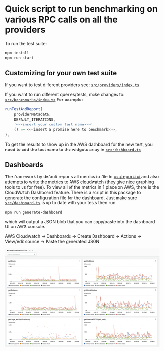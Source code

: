 # Quick script to run benchmarking on various RPC calls on all the providers

To run the test suite: 
``` 
npm install
npm run start
```

## Customizing for your own test suite
If you want to test different providers see: [`src/providers/index.ts`](src/providers/index.ts)

If you want to run different queries/tests, make changes to: [`src/benchmarks/index.ts`](src/benchmarks/index.ts)
For example: 
``` typescript
runTestAndReport(
    providerMetadata,
    DEFAULT_ITERATIONS,
    '<<<insert your custom test name>>>',
    () => <<<insert a promise here to benchmark>>>,
),
```
To get the results to show up in the AWS dashboard for the new test, you need to add the test name to the widgets array in [`src/dashboard.ts`](src/dashboard.ts)

## Dashboards
The framework by default reports all metrics to file in [out/report.txt](out/report.txt) and also attempts to write the metrics to AWS cloudwatch (they give nice graphing tools to us for free). 
To view all of the metrics in 1 place on AWS, there is the CloudWatch Dashboard feature. There is a script in this package to generate the configuration file for the dashboard. Just make sure [`src/dashboard.ts`](src/dashboard.ts) is up to date with your tests then run 
```
npm run generate-dashboard
```
which will output a JSON blob that you can copy/paste into the dashboard UI on AWS console.

AWS Cloudwatch -> Dashboards -> Create Dashboard -> Actions -> View/edit source -> Paste the generated JSON 


![dashboard](assets/dashboard.png)

